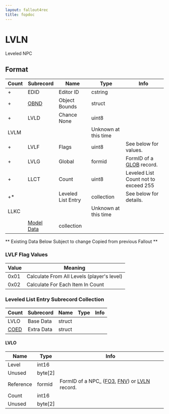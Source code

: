 ```yaml
---
layout: fallout4rec
title: fopdoc
---
```

LVLN
====

Leveled NPC

## Format

Count | Subrecord | Name | Type | Info
------|-------|------|------|-----
+ | EDID | Editor ID | cstring |
+ | [OBND](Subrecords/OBND.html) | Object Bounds | struct |
+ | LVLD | Chance None | uint8 |
 | LVLM | | | Unknown at this time
+ | LVLF | Flags | uint8 | See below for values.
+ | LVLG | Global | formid | FormID of a [GLOB](GLOB.html) record.
+ | LLCT | Count | uint8 | Leveled List Count not to exceed 255
+* | | Leveled List Entry | collection | See below for details.
 | LLKC | | | Unknown at this time
 | | [Model Data](Subrecords/Model.html) | collection |
 
** Existing Data Below Subject to change Copied from previous Fallout **

### LVLF Flag Values

Value | Meaning
------|--------
0x01 | Calculate From All Levels (player's level)
0x02 | Calculate For Each Item In Count

### Leveled List Entry Subrecord Collection

Count | Subrecord | Name | Type | Info
------|-------|------|------|-----
 | LVLO | Base Data | struct |
 | [COED](Subrecords/COED.html) | Extra Data | struct |

#### LVLO

Name | Type | Info
-----|------|-----
Level | int16 |
Unused | byte[2] |
Reference | formid | FormID of a NPC_ ([FO3](../../Fallout3/Records/NPC_.html), [FNV](../../FalloutNV/Records/NPC_.html)) or [LVLN](LVLN.html) record.
Count | int16 |
Unused | byte[2] |
